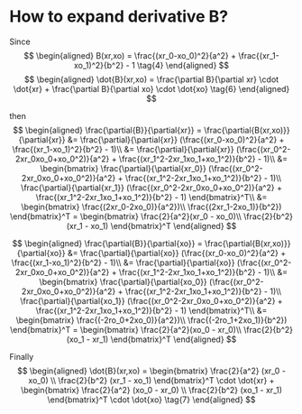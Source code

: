 # How to expand derivative B?

Since
$$
\begin{aligned}
B(xr,xo) = \frac{(xr_0-xo_0)^2}{a^2} + \frac{(xr_1-xo_1)^2}{b^2} - 1 \tag{4}
\end{aligned}
$$
$$
\begin{aligned}
\dot{B}(xr,xo) = \frac{\partial B}{\partial xr} \cdot \dot{xr} + \frac{\partial B}{\partial xo} \cdot \dot{xo} \tag{6}
\end{aligned}
$$

then
$$
\begin{aligned}
\frac{\partial{B}}{\partial{xr}} = \frac{\partial{B(xr,xo)}}{\partial{xr}} &= \frac{\partial}{\partial{xr}} (\frac{(xr_0-xo_0)^2}{a^2} + \frac{(xr_1-xo_1)^2}{b^2} - 1)\\
&= \frac{\partial}{\partial{xr}} (\frac{(xr_0^2-2xr_0xo_0+xo_0^2)}{a^2} + \frac{(xr_1^2-2xr_1xo_1+xo_1^2)}{b^2} - 1)\\
&= \begin{bmatrix}
        \frac{\partial}{\partial{xr_0}} (\frac{(xr_0^2-2xr_0xo_0+xo_0^2)}{a^2} + \frac{(xr_1^2-2xr_1xo_1+xo_1^2)}{b^2} - 1)\\
        \frac{\partial}{\partial{xr_1}} (\frac{(xr_0^2-2xr_0xo_0+xo_0^2)}{a^2} + \frac{(xr_1^2-2xr_1xo_1+xo_1^2)}{b^2} - 1)
   \end{bmatrix}^T\\
&= \begin{bmatrix}
        \frac{(2xr_0-2xo_0)}{a^2})\\
        \frac{(2xr_1-2xo_1)}{b^2})
   \end{bmatrix}^T
= \begin{bmatrix}
        \frac{2}{a^2}(xr_0 - xo_0)\\
        \frac{2}{b^2}(xr_1 - xo_1)
   \end{bmatrix}^T
\end{aligned}
$$

$$
\begin{aligned}
\frac{\partial{B}}{\partial{xo}} = \frac{\partial{B(xr,xo)}}{\partial{xo}} &= \frac{\partial}{\partial{xo}} (\frac{(xr_0-xo_0)^2}{a^2} + \frac{(xr_1-xo_1)^2}{b^2} - 1)\\
&= \frac{\partial}{\partial{xo}} (\frac{(xr_0^2-2xr_0xo_0+xo_0^2)}{a^2} + \frac{(xr_1^2-2xr_1xo_1+xo_1^2)}{b^2} - 1)\\
&= \begin{bmatrix}
        \frac{\partial}{\partial{xo_0}} (\frac{(xr_0^2-2xr_0xo_0+xo_0^2)}{a^2} + \frac{(xr_1^2-2xr_1xo_1+xo_1^2)}{b^2} - 1)\\
        \frac{\partial}{\partial{xo_1}} (\frac{(xr_0^2-2xr_0xo_0+xo_0^2)}{a^2} + \frac{(xr_1^2-2xr_1xo_1+xo_1^2)}{b^2} - 1)
   \end{bmatrix}^T\\
&= \begin{bmatrix}
        \frac{(-2ro_0+2xo_0)}{a^2})\\
        \frac{(-2ro_1+2xo_1)}{b^2})
   \end{bmatrix}^T
= \begin{bmatrix}
        \frac{2}{a^2}(xo_0 - xr_0)\\
        \frac{2}{b^2}(xo_1 - xr_1)
   \end{bmatrix}^T
\end{aligned}
$$

Finally
$$
\begin{aligned}
\dot{B}(xr,xo) =
        \begin{bmatrix}
                \frac{2}{a^2} (xr_0 - xo_0) \\
                \frac{2}{b^2} (xr_1 - xo_1)
        \end{bmatrix}^T
        \cdot \dot{xr} +
        \begin{bmatrix}
                \frac{2}{a^2} (xo_0 - xr_0) \\
                \frac{2}{b^2} (xo_1 - xr_1)
        \end{bmatrix}^T
        \cdot \dot{xo} \tag{7}
\end{aligned}
$$